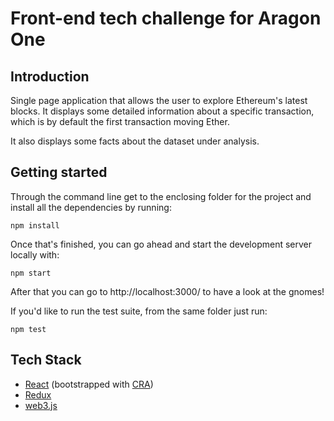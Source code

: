 # Front-end tech challenge for Aragon One



## Introduction

Single page application that allows the user to explore Ethereum's latest blocks.
It displays some detailed information about a specific transaction, which is by default the first transaction moving Ether.

It also displays some facts about the dataset under analysis.



## Getting started

Through the command line get to the enclosing folder for the project and install all the dependencies by running:

```
npm install
```

Once that's finished, you can go ahead and start the development server locally with:

```
npm start
```

After that you can go to http://localhost:3000/ to have a look at the gnomes!

If you'd like to run the test suite, from the same folder just run:

```
npm test
```



## Tech Stack

- [React](https://reactjs.org/) (bootstrapped with [CRA](https://create-react-app.dev/))
- [Redux](https://redux.js.org/)
- [web3.js](https://web3js.readthedocs.io/)
